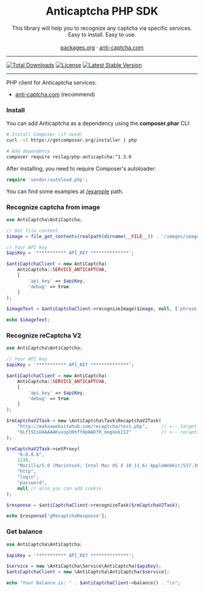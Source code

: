 <p align="center">
  <h1 align="center">Anticaptcha PHP SDK</h1>

  <p align="center">
    This library will help you to recognize any captcha via specific services.<br>
    Easy to install. Easy to use.
    <br/>
    <br/>
    <a href="https://packagist.org/packages/reilag/php-anticaptcha">packages.org</a>
    ·
    <a href="http://getcaptchasolution.com/zi0d4paljn">anti-captcha.com</a>
  </p>
</p>

---

[![Total Downloads](https://poser.pugx.org/reilag/php-anticaptcha/downloads)](https://packagist.org/packages/reilag/php-anticaptcha)
[![License](https://poser.pugx.org/reilag/php-anticaptcha/license)](https://packagist.org/packages/reilag/php-anticaptcha)
[![Latest Stable Version](https://poser.pugx.org/reilag/php-anticaptcha/v/stable)](https://packagist.org/packages/reilag/php-anticaptcha)

---


PHP client for Anticaptcha services:

* [anti-captcha.com](http://getcaptchasolution.com/zi0d4paljn) (recommend)


### Install

You can add Anticaptcha as a dependency using the **composer.phar** CLI:
```bash
# Install Composer (if need)
curl -sS https://getcomposer.org/installer | php

# Add dependency
composer require reilag/php-anticaptcha:^1.3.0
```


After installing, you need to require Composer's autoloader:
```php
require 'vendor/autoload.php';
```

You can find some examples at [/example](/example) path.



### Recognize captcha from image

```php
use AntiCaptcha\AntiCaptcha;

// Get file content
$image = file_get_contents(realpath(dirname(__FILE__)) . '/images/image.jpg');

// Your API key
$apiKey = '*********** API_KEY **************';

$antiCaptchaClient = new AntiCaptcha(
    AntiCaptcha::SERVICE_ANTICAPTCHA,
    [
        'api_key' => $apiKey,
        'debug' => true
    ]
);

$imageText = $antiCaptchaClient->recognizeImage($image, null, ['phrase' => 0, 'numeric' => 0], 'en');

echo $imageText;
```



### Recognize reCaptcha V2

```php
use AntiCaptcha\AntiCaptcha;

// Your API key
$apiKey = '*********** API_KEY **************';

$antiCaptchaClient = new AntiCaptcha(
    AntiCaptcha::SERVICE_ANTICAPTCHA,
    [
        'api_key' => $apiKey,
        'debug' => true
    ]
);

$reCaptchaV2Task = new \AntiCaptcha\Task\RecaptchaV2Task(
    "http://makeawebsitehub.com/recaptcha/test.php",     // <-- target website address
    "6LfI9IsUAAAAAKuvopU0hfY8pWADfR_mogXokIIZ"           // <-- recaptcha key from target website
);

$reCaptchaV2Task->setProxy(
    "8.8.8.8",
    1234,
    "Mozilla/5.0 (Macintosh; Intel Mac OS X 10_11_6) AppleWebKit/537.36 (KHTML, like Gecko) Chrome/52.0.2743.116",
    "http",
    "login",
    "password",
    null // also you can add cookie
);

$response = $antiCaptchaClient->recognizeTask($reCaptchaV2Task);

echo $response['gRecaptchaResponse'];
```



### Get balance
```php
use AntiCaptcha\AntiCaptcha;

$apiKey = '*********** API_KEY **************';

$service = new \AntiCaptcha\Service\AntiCaptcha($apiKey);
$antiCaptchaClient = new \AntiCaptcha\AntiCaptcha($service);

echo "Your Balance is: " . $antiCaptchaClient->balance() . "\n";

```
